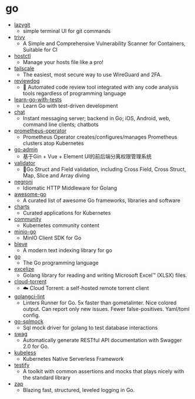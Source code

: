 # go
- [lazygit](https://github.com/jesseduffield/lazygit)
  - simple terminal UI for git commands
- [trivy](https://github.com/aquasecurity/trivy)
  - A Simple and Comprehensive Vulnerability Scanner for Containers, Suitable for CI
- [hostctl](https://github.com/guumaster/hostctl)
  - Manage your hosts file like a pro!
- [tailscale](https://github.com/tailscale/tailscale)
  - The easiest, most secure way to use WireGuard and 2FA.
- [reviewdog](https://github.com/reviewdog/reviewdog)
  - 🐶 Automated code review tool integrated with any code analysis tools regardless of programming language
- [learn-go-with-tests](https://github.com/quii/learn-go-with-tests)
  - Learn Go with test-driven development
- [chat](https://github.com/tinode/chat)
  - Instant messaging server; backend in Go; iOS, Android, web, command line clients; chatbots
- [prometheus-operator](https://github.com/coreos/prometheus-operator)
  - Prometheus Operator creates/configures/manages Prometheus clusters atop Kubernetes
- [go-admin](https://github.com/wenjianzhang/go-admin)
  - 基于Gin + Vue + Element UI的前后端分离权限管理系统
- [validator](https://github.com/go-playground/validator)
  - 💯Go Struct and Field validation, including Cross Field, Cross Struct, Map, Slice and Array diving
- [negroni](https://github.com/urfave/negroni)
  - Idiomatic HTTP Middleware for Golang
- [awesome-go](https://github.com/avelino/awesome-go)
  - A curated list of awesome Go frameworks, libraries and software
- [charts](https://github.com/helm/charts)
  - Curated applications for Kubernetes
- [community](https://github.com/kubernetes/community)
  - Kubernetes community content
- [minio-go](https://github.com/minio/minio-go)
  - MinIO Client SDK for Go
- [bleve](https://github.com/blevesearch/bleve)
  - A modern text indexing library for go
- [go](https://github.com/golang/go)
  - The Go programming language
- [excelize](https://github.com/360EntSecGroup-Skylar/excelize)
  - Golang library for reading and writing Microsoft Excel™ (XLSX) files.
- [cloud-torrent](https://github.com/jpillora/cloud-torrent)
  - ☁️ Cloud Torrent: a self-hosted remote torrent client
- [golangci-lint](https://github.com/golangci/golangci-lint)
  - Linters Runner for Go. 5x faster than gometalinter. Nice colored output. Can report only new issues. Fewer false-positives. Yaml/toml config.
- [go-sqlmock](https://github.com/DATA-DOG/go-sqlmock)
  - Sql mock driver for golang to test database interactions
- [swag](https://github.com/swaggo/swag)
  - Automatically generate RESTful API documentation with Swagger 2.0 for Go.
- [kubeless](https://github.com/kubeless/kubeless)
  - Kubernetes Native Serverless Framework
- [testify](https://github.com/stretchr/testify)
  - A toolkit with common assertions and mocks that plays nicely with the standard library
- [zap](https://github.com/uber-go/zap)
  - Blazing fast, structured, leveled logging in Go.
